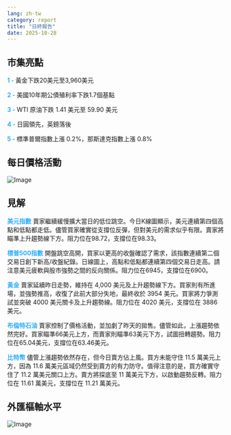 ```yaml
---
lang: zh-tw
category: report
title: "日終報告"
date: 2025-10-28
---
```



<h2>市集亮點</h2>
<strong style="color: #2caef7;">1 - </strong> 黃金下跌20美元至3,960美元

<strong style="color: #2caef7;">2 - </strong> 美國10年期公債殖利率下跌1.7個基點

<strong style="color: #2caef7;">3 - </strong> WTI 原油下跌 1.41 美元至 59.90 美元

<strong style="color: #2caef7;">4 - </strong> 日圓領先，英鎊落後

<strong style="color: #2caef7;">5 - </strong> 標準普爾指數上漲 0.2%，那斯達克指數上漲 0.8%



<h2>每日價格活動</h2>
<img src="https://markleighedu.github.io/img/Oct-2025/28-Oct-2025/price.jpg" alt="Image"/>

<h2>見解</h2>
<strong style="color: #2caef7;">美元指數</strong> 賣家繼續緩慢擴大當日的低位跳空。今日K線圖顯示，美元連續第四個高點和低點都走低。儘管買家確實從支撐位反彈，但對美元的需求似乎有限。賣家將瞄準上升趨勢線下方。阻力位在98.72，支撐位在98.33。

<strong style="color: #2caef7;">標普500指數</strong> 開盤跳空高開，買家以更高的收盤確認了需求，該指數連續第二個交易日創下新高/收盤紀錄。日線圖上，高點和低點都連續第四個交易日走高。請注意美元疲軟與股市強勢之間的反向關係。阻力位在6945，支撐位在6900。

<strong style="color: #2caef7;">黃金</strong> 賣家延續昨日走勢，維持在 4,000 美元及上升趨勢線下方。買家則有所進場，並強勢推高，收復了此前大部分失地，最終收於 3954 美元。買家將力爭測試並突破 4000 美元關卡及上升趨勢線。阻力位在 4020 美元，支撐位在 3886 美元。

<strong style="color: #2caef7;">布倫特石油</strong> 賣家控制了價格活動，並加劇了昨天的拋售。儘管如此，上漲趨勢依然完好。買家瞄準66美元上方，而賣家則瞄準63美元下方，試圖扭轉趨勢。阻力位在65.04美元，支撐位在63.46美元。

<strong style="color: #2caef7;">比特幣</strong> 儘管上漲趨勢依然存在，但今日賣方佔上風。買方未能守住 11.5 萬美元上方，因為 11.6 萬美元區域仍然受到賣方的有力防守。值得注意的是，買方確實守住了 11.2 萬美元關口上方。賣方將探底至 11 萬美元下方，以啟動趨勢反轉。阻力位在 11.61 萬美元，支撐位在 11.21 萬美元。



<h2>外匯樞軸水平</h2>
<img src="https://markleighedu.github.io/img/Oct-2025/28-Oct-2025/pivot.jpg" alt="Image"/>